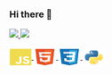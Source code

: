 ### Hi there 👋

<div align="aline">
  <a href="https://github.com/gustavo-freita">
  <img height="180em" src="https://github-readme-stats.vercel.app/api?username=gustavo-freitas&show_icons=true&theme=dracula&include_all_commits=true&count_private=true"/>
  <img height="180em" src="https://github-readme-stats.vercel.app/api/top-langs/?username=gustavo-freitas&layout=compact&langs_count=7&theme=dracula"/>
</div>

 <div style="display: inline_block"><br>
  <img align="center" alt="gustavo-Js" height="30" width="40" src="https://raw.githubusercontent.com/devicons/devicon/master/icons/javascript/javascript-plain.svg">
  <img align="center" alt="gustavo-HTML" height="30" width="40" src="https://raw.githubusercontent.com/devicons/devicon/master/icons/html5/html5-original.svg">
  <img align="center" alt="gustavo-CSS" height="30" width="40" src="https://raw.githubusercontent.com/devicons/devicon/master/icons/css3/css3-original.svg">
  <img align="center" alt="gustavo-Python" height="30" width="40" src="https://raw.githubusercontent.com/devicons/devicon/master/icons/python/python-original.svg">
</div>
